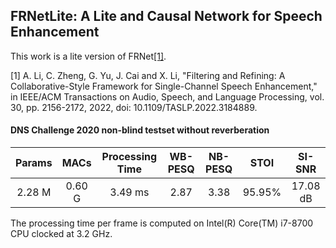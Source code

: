 ## FRNetLite: A Lite and Causal Network for Speech Enhancement

This work is a lite version of FRNet[[1]](https://ieeexplore.ieee.org/abstract/document/9802706).

[1] A. Li, C. Zheng, G. Yu, J. Cai and X. Li, "Filtering and Refining: A Collaborative-Style Framework for Single-Channel Speech Enhancement," in IEEE/ACM Transactions on Audio, Speech, and Language Processing, vol. 30, pp. 2156-2172, 2022, doi: 10.1109/TASLP.2022.3184889.

#### DNS Challenge 2020 non-blind testset without reverberation

| Params |  MACs  | Processing Time | WB-PESQ | NB-PESQ |  STOI  |  SI-SNR  |
| :----: | :----: | :-------------: | :-----: | :-----: | :----: | :------: |
| 2.28 M | 0.60 G |     3.49 ms     |  2.87   |  3.38   | 95.95% | 17.08 dB |

The processing time per frame is computed on Intel(R) Core(TM) i7-8700 CPU clocked at 3.2 GHz.
